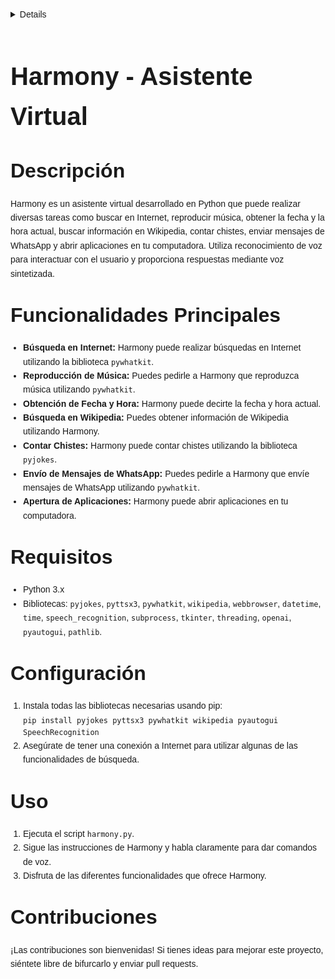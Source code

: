 <details> Ver codigo html
<!DOCTYPE html>
<html lang="es">
<head>
  <meta charset="UTF-8">
  <meta name="viewport" content="width=device-width, initial-scale=1.0">
  <title>README - Harmony Asistente Virtual</title>
  <style>
    body {
      font-family: Arial, sans-serif;
      line-height: 1.6;
      margin: 0;
      padding: 20px;
    }
    h1, h2, h3, h4, h5 {
      font-weight: bold;
    }
    h1 {
      font-size: 2.5rem;
      margin-bottom: 20px;
    }
    h2 {
      font-size: 2rem;
      margin-top: 30px;
      margin-bottom: 15px;
    }
    p, ul, ol {
      margin-bottom: 15px;
    }
    ul, ol {
      padding-left: 20px;
    }
    pre {
      background-color: #f4f4f4;
      padding: 10px;
      border-radius: 5px;
      overflow-x: auto;
    }
    code {
      font-family: Consolas, monospace;
    }
  </style>
</head>
<body>
</details>
  <h1>Harmony - Asistente Virtual</h1>

  <h2>Descripción</h2>
  <p>Harmony es un asistente virtual desarrollado en Python que puede realizar diversas tareas como buscar en Internet, reproducir música, obtener la fecha y la hora actual, buscar información en Wikipedia, contar chistes, enviar mensajes de WhatsApp y abrir aplicaciones en tu computadora. Utiliza reconocimiento de voz para interactuar con el usuario y proporciona respuestas mediante voz sintetizada.</p>

  <h2>Funcionalidades Principales</h2>
  <ul>
    <li><strong>Búsqueda en Internet:</strong> Harmony puede realizar búsquedas en Internet utilizando la biblioteca <code>pywhatkit</code>.</li>
    <li><strong>Reproducción de Música:</strong> Puedes pedirle a Harmony que reproduzca música utilizando <code>pywhatkit</code>.</li>
    <li><strong>Obtención de Fecha y Hora:</strong> Harmony puede decirte la fecha y hora actual.</li>
    <li><strong>Búsqueda en Wikipedia:</strong> Puedes obtener información de Wikipedia utilizando Harmony.</li>
    <li><strong>Contar Chistes:</strong> Harmony puede contar chistes utilizando la biblioteca <code>pyjokes</code>.</li>
    <li><strong>Envío de Mensajes de WhatsApp:</strong> Puedes pedirle a Harmony que envíe mensajes de WhatsApp utilizando <code>pywhatkit</code>.</li>
    <li><strong>Apertura de Aplicaciones:</strong> Harmony puede abrir aplicaciones en tu computadora.</li>
  </ul>
  
  <h2>Requisitos</h2>
  <ul>
    <li>Python 3.x</li>
    <li>Bibliotecas: <code>pyjokes</code>, <code>pyttsx3</code>, <code>pywhatkit</code>, <code>wikipedia</code>, <code>webbrowser</code>, <code>datetime</code>, <code>time</code>, <code>speech_recognition</code>, <code>subprocess</code>, <code>tkinter</code>, <code>threading</code>, <code>openai</code>, <code>pyautogui</code>, <code>pathlib</code>.</li>
  </ul>

  <h2>Configuración</h2>
  <ol>
    <li>Instala todas las bibliotecas necesarias usando pip:<br><code>pip install pyjokes pyttsx3 pywhatkit wikipedia pyautogui SpeechRecognition</code></li>
    <li>Asegúrate de tener una conexión a Internet para utilizar algunas de las funcionalidades de búsqueda.</li>
  </ol>

  <h2>Uso</h2>
  <ol>
    <li>Ejecuta el script <code>harmony.py</code>.</li>
    <li>Sigue las instrucciones de Harmony y habla claramente para dar comandos de voz.</li>
    <li>Disfruta de las diferentes funcionalidades que ofrece Harmony.</li>
  </ol>

  <h2>Contribuciones</h2>
  <p>¡Las contribuciones son bienvenidas! Si tienes ideas para mejorar este proyecto, siéntete libre de bifurcarlo y enviar pull requests.</p>


